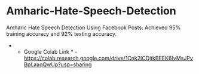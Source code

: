 # Amharic-Hate-Speech-Detection
Amharic Hate Speech Detection Using Facebook Posts: Achieved 95% training accuracy and 92% testing accuracy.

- * Google Colab Link * - https://colab.research.google.com/drive/1Cnk2ICDjtkBEEK6IvMsJPvBpLaaqQwUp?usp=sharing
